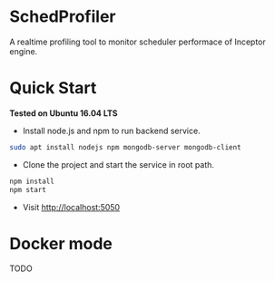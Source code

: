 SchedProfiler
==============

A realtime profiling tool to monitor scheduler performace of Inceptor engine.


# Quick Start

**Tested on Ubuntu 16.04 LTS**

* Install node.js and npm to run backend service.

``` bash
sudo apt install nodejs npm mongodb-server mongodb-client

```

* Clone the project and start the service in root path.

``` bash
npm install
npm start
```

* Visit [http://localhost:5050](http://localhost:5050)

# Docker mode

TODO